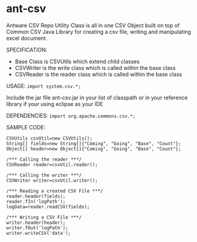 # ant-csv
Antware CSV Repo Utility Class is all in one CSV Object built on top of Common CSV Java Library for creating a csv file, writing and manipulating excel document.

SPECIFICATION:
- Base Class is CSVUtils which extend child classes
- CSVWriter is the write class which is called within the base class
- CSVReader is the reader class which is called within the base class

USAGE:
```import system.csv.*;```

Include the jar file ant-csv.jar in your list of classpath or in your reference library if your using eclipse as your IDE

DEPENDENCIES:
```import org.apache.commons.csv.*;```

SAMPLE CODE:
```
CSVUtils csvUtil=new CSVUtils();
String[] fields=new String[]{"Coming", "Going", "Base", "Count"};
Object[] header=new Object[]{"Coming", "Going", "Base", "Count"};

/*** Calling the reader ***/
CSVReader reader=csvUtil.reader();

/*** Calling the writer ***/
CSVWriter writer=csvUtil.writer();

/*** Reading a created CSV File ***/
reader.header(fields);
reader.fIn('logPath');
logData=reader.readCSV(fields);

/*** Writing a CSV File ***/
writer.header(header);
writer.fOut('logPath');
writer.writeCSV('data');

